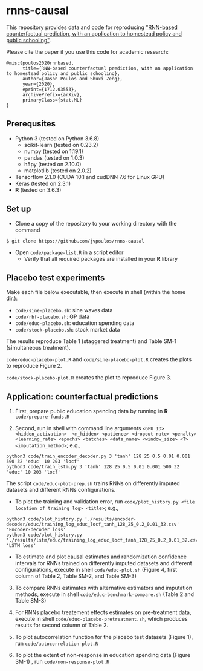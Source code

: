 # rnns-causal

This repository provides data and code for reproducing ["RNN-based counterfactual prediction, with an application to homestead policy and public schooling"](https://arxiv.org/abs/1712.03553).

Please cite the paper if you use this code for academic research:

```
@misc{poulos2020rnnbased,
      title={RNN-based counterfactual prediction, with an application to homestead policy and public schooling}, 
      author={Jason Poulos and Shuxi Zeng},
      year={2020},
      eprint={1712.03553},
      archivePrefix={arXiv},
      primaryClass={stat.ML}
}
```

Prerequsites
------

* Python 3 (tested on Python 3.6.8)
  * scikit-learn (tested on 0.23.2)
  * numpy (tested on 1.19.1)
  * pandas (tested on 1.0.3)
  * h5py (tested on 2.10.0)
  * matplotlib (tested on 2.0.2)
* Tensorflow 2.1.0 (CUDA 10.1 and cudDNN 7.6 for Linux GPU)
* Keras (tested on 2.3.1)
* **R** (tested on 3.6.3) 

Set up
------
* Clone a copy of the repository to your working directory with the command
```
$ git clone https://github.com/jvpoulos/rnns-causal
```
* Open `code/package-list.R` in a script editor
  * Verify that all required packages are installed in your **R** library

Placebo test experiments
------

Make each file below executable, then execute in shell (within the home dir.):

* `code/sine-placebo.sh`: sine waves data
* `code/rbf-placebo.sh`: GP data
* `code/educ-placebo.sh`: education spending data
* `code/stock-placebo.sh`: stock market data

The results reproduce Table 1 (staggered treatment) and Table SM-1 (simultaneous treatment). 

`code/educ-placebo-plot.R`  and `code/sine-placebo-plot.R` creates the plots to reproduce Figure 2.

`code/stock-placebo-plot.R` creates the plot to reproduce Figure 3. 

Application: counterfactual predictions
------

1. First, prepare public education spending data by running in **R** `code/prepare-funds.R`

2. Second, run in shell with command line arguments `<GPU_ID> <hidden_activation>  <n_hidden> <patience> <dropout rate> <penalty> <learning_rate> <epochs> <batches> <data_name> <window_size> <T> <imputation_method>`; e.g., 
```
python3 code/train_encoder_decoder.py 3 'tanh' 128 25 0.5 0.01 0.001 500 32 'educ' 10 203 'locf'
python3 code/train_lstm.py 3 'tanh' 128 25 0.5 0.01 0.001 500 32 'educ' 10 203 'locf'
```

The script `code/educ-plot-prep.sh` trains RNNs on differently imputed datasets and different RNNs configurations. 

  * To plot the training and validation error, run `code/plot_history.py <file location of training log> <title>`; e.g., 
  ```
  python3 code/plot_history.py './results/encoder-decoder/educ/training_log_educ_locf_tanh_128_25_0.2_0.01_32.csv' 'Encoder-decoder loss'
  python3 code/plot_history.py './results/lstm/educ/training_log_educ_locf_tanh_128_25_0.2_0.01_32.csv' 'LSTM loss'
  ```
  * To estimate and plot causal estimates and randomization confidence intervals for RNNs trained on differently imputed datasets and different configurations, execute in shell `code/educ-plot.sh` (Figure 4, first column of Table 2, Table SM-2, and Table SM-3)

3. To compare RNNs estimates with alternative estimators and imputation methods, execute in shell `code/educ-benchmark-compare.sh` (Table 2 and Table SM-3)

4. For RNNs placebo treatement effects estimates on pre-treatment data, execute in shell `code/educ-placebo-pretreatment.sh`, which produces results for second column of Table 2. 

5. To plot autocorrelation function for the placebo test datasets (Figure 1), run `code/autocorrelation-plot.R`

6. To plot the extent of non-response in education spending data (Figure SM-1) , run `code/non-response-plot.R` 
